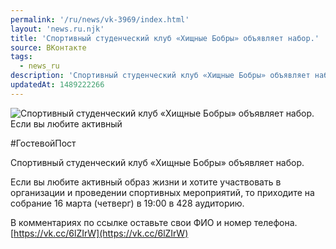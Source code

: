 ```yaml
---
permalink: '/ru/news/vk-3969/index.html'
layout: 'news.ru.njk'
title: 'Спортивный студенческий клуб «Хищные Бобры» объявляет набор.'
source: ВКонтакте
tags:
  - news_ru
description: 'Спортивный студенческий клуб «Хищные Бобры» объявляет набор.'
updatedAt: 1489222266
---
```

![Спортивный студенческий клуб «Хищные Бобры» объявляет набор. Если вы любите активный](https://sun9-68.userapi.com/impf/c639123/v639123484/102eb/Wpe3CctKxEI.jpg?size=1280x900&quality=96&proxy=1&sign=40bea813606f33d9a3e60edad6f41914&c_uniq_tag=LPm5W4L9UVwjNSRLmZ2KugSwYnwe0yTgc-Im6NuVzsE&type=album)

#ГостевойПост

Спортивный студенческий клуб «Хищные Бобры» объявляет набор.

Если вы любите активный образ жизни и хотите участвовать в организации и проведении спортивных мероприятий, то приходите на собрание 16 марта (четверг) в 19:00 в 428 аудиторию.

В комментариях по ссылке оставьте свои ФИО и номер телефона.
[https://vk.cc/6lZIrW](https://vk.cc/6lZIrW)

